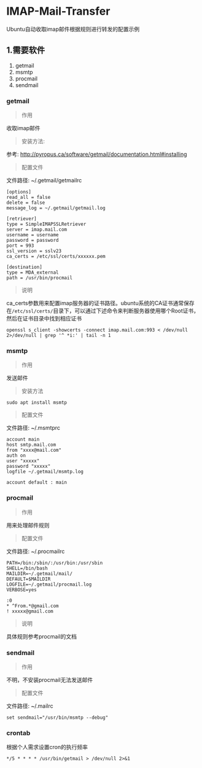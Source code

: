 # IMAP-Mail-Transfer
Ubuntu自动收取imap邮件根据规则进行转发的配置示例

## 1.需要软件

1. getmail
2. msmtp
3. procmail
4. sendmail

### getmail

> 作用

收取imap邮件

> 安装方法:

参考: http://pyropus.ca/software/getmail/documentation.html#installing

> 配置文件

文件路径: ~/.getmail/getmailrc

``` shell
[options]
read_all = false
delete = false
message_log = ~/.getmail/getmail.log

[retriever]
type = SimpleIMAPSSLRetriever
server = imap.mail.com
username = username
password = password
port = 993
ssl_version = sslv23
ca_certs = /etc/ssl/certs/xxxxxx.pem

[destination]
type = MDA_external
path = /usr/bin/procmail
```

> 说明

ca_certs参数用来配置imap服务器的证书路径。ubuntu系统的CA证书通常保存在`/etc/ssl/certs/`目录下，可以通过下述命令来判断服务器使用哪个Root证书，然后在证书目录中找到相应证书

```
openssl s_client -showcerts -connect imap.mail.com:993 < /dev/null 2>/dev/null | grep '^ *i:' | tail -n 1 
```

### msmtp

> 作用

发送邮件

> 安装方法

```
sudo apt install msmtp
```

> 配置文件

文件路径: ~/.msmtprc

```
account main
host smtp.mail.com
from "xxxx@mail.com"
auth on
user "xxxxx"
password "xxxxx"
logfile ~/.getmail/msmtp.log

account default : main
```

### procmail

> 作用

用来处理邮件规则

> 配置文件

文件路径: ~/.procmailrc

```
PATH=/bin:/sbin/:/usr/bin:/usr/sbin
SHELL=/bin/bash
MAILDIR=~/.getmail/mail/
DEFAULT=$MAILDIR
LOGFILE=~/.getmail/procmail.log
VERBOSE=yes

:0
* ^From.*@gmail.com
! xxxxx@gmail.com
```

> 说明

具体规则参考procmail的文档

### sendmail

> 作用

不明，不安装procmail无法发送邮件

> 配置文件

文件路径: ~/.mailrc

```
set sendmail="/usr/bin/msmtp --debug"
```

### crontab

根据个人需求设置cron的执行频率

```
*/5 * * * * /usr/bin/getmail > /dev/null 2>&1
```
